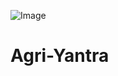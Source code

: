 ![Image](https://github.com/user-attachments/assets/c8662a0f-9800-441b-9c67-d8ce8a1d8843)
# Agri-Yantra
